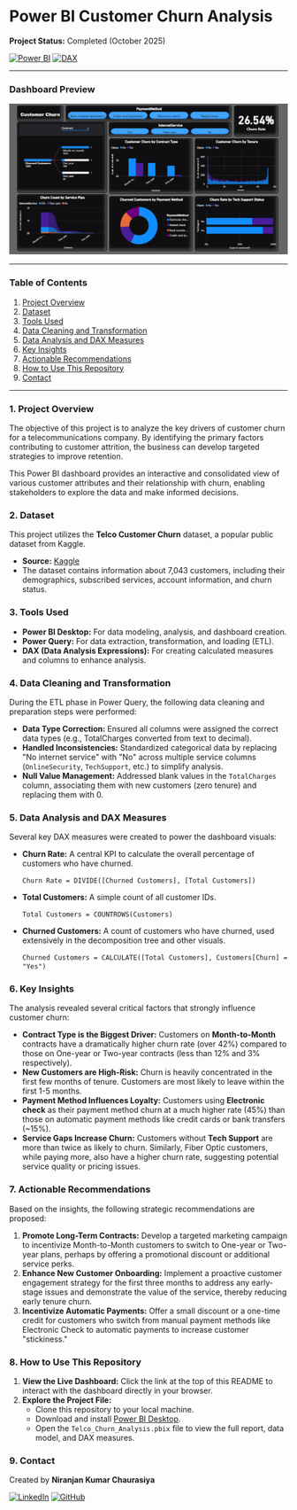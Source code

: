 # Power BI Customer Churn Analysis

**Project Status:** Completed (October 2025)

[![Power BI](https://img.shields.io/badge/Power%20BI-F2C811?style=for-the-badge&logo=Power%20BI&logoColor=black)](https://powerbi.microsoft.com/en-us/)
[![DAX](https://img.shields.io/badge/DAX-2E8540?style=for-the-badge)](https://docs.microsoft.com/en-us/dax/)



---

### Dashboard Preview
![Customer Churn Dashboard](images/Dashboard_Image.png)

---

### Table of Contents
1. [Project Overview](#1-project-overview)
2. [Dataset](#2-dataset)
3. [Tools Used](#3-tools-used)
4. [Data Cleaning and Transformation](#4-data-cleaning-and-transformation)
5. [Data Analysis and DAX Measures](#5-data-analysis-and-dax-measures)
6. [Key Insights](#6-key-insights)
7. [Actionable Recommendations](#7-actionable-recommendations)
8. [How to Use This Repository](#8-how-to-use-this-repository)
9. [Contact](#9-contact)

---

### 1. Project Overview

The objective of this project is to analyze the key drivers of customer churn for a telecommunications company. By identifying the primary factors contributing to customer attrition, the business can develop targeted strategies to improve retention.

This Power BI dashboard provides an interactive and consolidated view of various customer attributes and their relationship with churn, enabling stakeholders to explore the data and make informed decisions.

### 2. Dataset

This project utilizes the **Telco Customer Churn** dataset, a popular public dataset from Kaggle.
* **Source:** [Kaggle](https://www.kaggle.com/datasets/blastchar/telco-customer-churn)
* The dataset contains information about 7,043 customers, including their demographics, subscribed services, account information, and churn status.

### 3. Tools Used

* **Power BI Desktop:** For data modeling, analysis, and dashboard creation.
* **Power Query:** For data extraction, transformation, and loading (ETL).
* **DAX (Data Analysis Expressions):** For creating calculated measures and columns to enhance analysis.

### 4. Data Cleaning and Transformation

During the ETL phase in Power Query, the following data cleaning and preparation steps were performed:
* **Data Type Correction:** Ensured all columns were assigned the correct data types (e.g., TotalCharges converted from text to decimal).
* **Handled Inconsistencies:** Standardized categorical data by replacing "No internet service" with "No" across multiple service columns (`OnlineSecurity`, `TechSupport`, etc.) to simplify analysis.
* **Null Value Management:** Addressed blank values in the `TotalCharges` column, associating them with new customers (zero tenure) and replacing them with 0.

### 5. Data Analysis and DAX Measures

Several key DAX measures were created to power the dashboard visuals:
* **Churn Rate:** A central KPI to calculate the overall percentage of customers who have churned.
    ```dax
    Churn Rate = DIVIDE([Churned Customers], [Total Customers])
    ```
* **Total Customers:** A simple count of all customer IDs.
    ```dax
    Total Customers = COUNTROWS(Customers)
    ```
* **Churned Customers:** A count of customers who have churned, used extensively in the decomposition tree and other visuals.
    ```dax
    Churned Customers = CALCULATE([Total Customers], Customers[Churn] = "Yes")
    ```

### 6. Key Insights

The analysis revealed several critical factors that strongly influence customer churn:
* **Contract Type is the Biggest Driver:** Customers on **Month-to-Month** contracts have a dramatically higher churn rate (over 42%) compared to those on One-year or Two-year contracts (less than 12% and 3% respectively).
* **New Customers are High-Risk:** Churn is heavily concentrated in the first few months of tenure. Customers are most likely to leave within the first 1-5 months.
* **Payment Method Influences Loyalty:** Customers using **Electronic check** as their payment method churn at a much higher rate (45%) than those on automatic payment methods like credit cards or bank transfers (~15%).
* **Service Gaps Increase Churn:** Customers without **Tech Support** are more than twice as likely to churn. Similarly, Fiber Optic customers, while paying more, also have a higher churn rate, suggesting potential service quality or pricing issues.

### 7. Actionable Recommendations

Based on the insights, the following strategic recommendations are proposed:
1.  **Promote Long-Term Contracts:** Develop a targeted marketing campaign to incentivize Month-to-Month customers to switch to One-year or Two-year plans, perhaps by offering a promotional discount or additional service perks.
2.  **Enhance New Customer Onboarding:** Implement a proactive customer engagement strategy for the first three months to address any early-stage issues and demonstrate the value of the service, thereby reducing early tenure churn.
3.  **Incentivize Automatic Payments:** Offer a small discount or a one-time credit for customers who switch from manual payment methods like Electronic Check to automatic payments to increase customer "stickiness."

### 8. How to Use This Repository

1.  **View the Live Dashboard:** Click the link at the top of this README to interact with the dashboard directly in your browser.
2.  **Explore the Project File:**
    * Clone this repository to your local machine.
    * Download and install [Power BI Desktop](https://powerbi.microsoft.com/en-us/desktop/).
    * Open the `Telco_Churn_Analysis.pbix` file to view the full report, data model, and DAX measures.

### 9. Contact

Created by **Niranjan Kumar Chaurasiya** 

[![LinkedIn](https://img.shields.io/badge/LinkedIn-0077B5?style=for-the-badge&logo=linkedin&logoColor=white)](https://www.linkedin.com/in/niranjankumarchaurasiya999/)
[![GitHub](https://img.shields.io/badge/GitHub-100000?style=for-the-badge&logo=github&logoColor=white)](https://github.com/niranjan77978)
